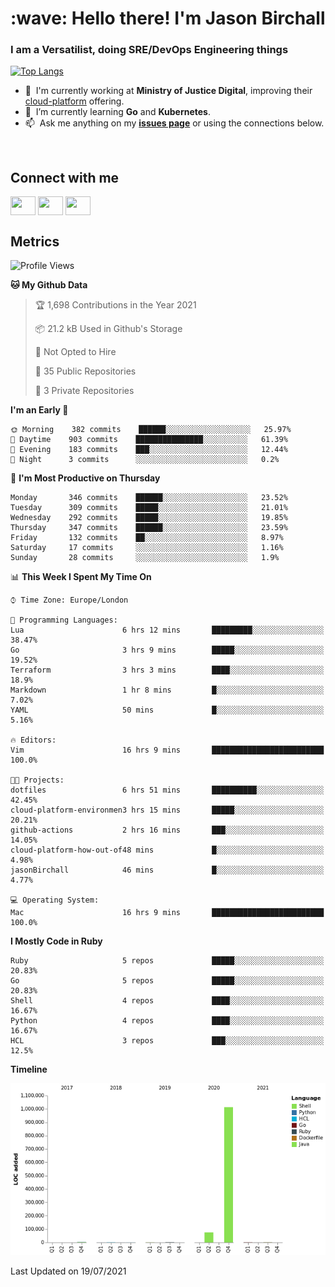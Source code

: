 <h1 align="left" id="jason-title">:wave: Hello there! I'm Jason Birchall</h1>
<h3 align="left">I am a Versatilist, doing SRE/DevOps Engineering things</h3>

[![Top Langs](https://github-readme-stats.vercel.app/api?username=jasonBirchall&show_icons=true&count_private=true&include_all_commits=true&theme=gruvbox)](https://github.com/anuraghazra/github-readme-stats)

- :office: &nbsp;I'm currently working at **Ministry of Justice Digital**, improving their [cloud-platform](https://github.com/ministryofjustice/cloud-platform) offering.
- :seedling: &nbsp;I’m currently learning **Go** and **Kubernetes**.
- :mailbox: &nbsp;Ask me anything on my **[issues page]** or using the connections below.


<br>

<h2>Connect with me</h2>
<p>
<a href="https://twitter.com/jsonBirchall" target="blank"><img align="center" src="https://cdn.jsdelivr.net/npm/simple-icons@3.0.1/icons/twitter.svg" alt="" height="30" width="40" /></a>
<a href="https://keybase.io/json0" target="blank"><img align="center" src="https://cdn.jsdelivr.net/npm/simple-icons@3.0.1/icons/keybase.svg" alt="" height="30" width="40" /></a>
<a href="https://www.reddit.com/user/kakorate" target="blank"><img align="center" src="https://cdn.jsdelivr.net/npm/simple-icons@3.0.1/icons/reddit.svg" alt="" height="30" width="40" /></a>
</p>

<h2>Metrics</h2>

<!--START_SECTION:waka-->
![Profile Views](http://img.shields.io/badge/Profile%20Views-0-blue)

**🐱 My Github Data** 

> 🏆 1,698 Contributions in the Year 2021
 > 
> 📦 21.2 kB Used in Github's Storage 
 > 
> 🚫 Not Opted to Hire
 > 
> 📜 35 Public Repositories 
 > 
> 🔑 3 Private Repositories  
 > 
**I'm an Early 🐤** 

```text
🌞 Morning    382 commits    ██████░░░░░░░░░░░░░░░░░░░   25.97% 
🌆 Daytime    903 commits    ███████████████░░░░░░░░░░   61.39% 
🌃 Evening    183 commits    ███░░░░░░░░░░░░░░░░░░░░░░   12.44% 
🌙 Night      3 commits      ░░░░░░░░░░░░░░░░░░░░░░░░░   0.2%

```
📅 **I'm Most Productive on Thursday** 

```text
Monday       346 commits    ██████░░░░░░░░░░░░░░░░░░░   23.52% 
Tuesday      309 commits    █████░░░░░░░░░░░░░░░░░░░░   21.01% 
Wednesday    292 commits    █████░░░░░░░░░░░░░░░░░░░░   19.85% 
Thursday     347 commits    ██████░░░░░░░░░░░░░░░░░░░   23.59% 
Friday       132 commits    ██░░░░░░░░░░░░░░░░░░░░░░░   8.97% 
Saturday     17 commits     ░░░░░░░░░░░░░░░░░░░░░░░░░   1.16% 
Sunday       28 commits     ░░░░░░░░░░░░░░░░░░░░░░░░░   1.9%

```


📊 **This Week I Spent My Time On** 

```text
⌚︎ Time Zone: Europe/London

💬 Programming Languages: 
Lua                      6 hrs 12 mins       █████████░░░░░░░░░░░░░░░░   38.47% 
Go                       3 hrs 9 mins        █████░░░░░░░░░░░░░░░░░░░░   19.52% 
Terraform                3 hrs 3 mins        ████░░░░░░░░░░░░░░░░░░░░░   18.9% 
Markdown                 1 hr 8 mins         █░░░░░░░░░░░░░░░░░░░░░░░░   7.02% 
YAML                     50 mins             █░░░░░░░░░░░░░░░░░░░░░░░░   5.16%

🔥 Editors: 
Vim                      16 hrs 9 mins       █████████████████████████   100.0%

🐱‍💻 Projects: 
dotfiles                 6 hrs 51 mins       ██████████░░░░░░░░░░░░░░░   42.45% 
cloud-platform-environmen3 hrs 15 mins       █████░░░░░░░░░░░░░░░░░░░░   20.21% 
github-actions           2 hrs 16 mins       ███░░░░░░░░░░░░░░░░░░░░░░   14.05% 
cloud-platform-how-out-of48 mins             █░░░░░░░░░░░░░░░░░░░░░░░░   4.98% 
jasonBirchall            46 mins             █░░░░░░░░░░░░░░░░░░░░░░░░   4.77%

💻 Operating System: 
Mac                      16 hrs 9 mins       █████████████████████████   100.0%

```

**I Mostly Code in Ruby** 

```text
Ruby                     5 repos             █████░░░░░░░░░░░░░░░░░░░░   20.83% 
Go                       5 repos             █████░░░░░░░░░░░░░░░░░░░░   20.83% 
Shell                    4 repos             ████░░░░░░░░░░░░░░░░░░░░░   16.67% 
Python                   4 repos             ████░░░░░░░░░░░░░░░░░░░░░   16.67% 
HCL                      3 repos             ███░░░░░░░░░░░░░░░░░░░░░░   12.5%

```


**Timeline**

![Chart not found](https://raw.githubusercontent.com/jasonBirchall/jasonBirchall/main/charts/bar_graph.png) 


 Last Updated on 19/07/2021
<!--END_SECTION:waka-->

<!-- links -->

[issues page]: https://github.com/jasonBirchall/jasonBirchall/issues "jasonBirchall/issues"
